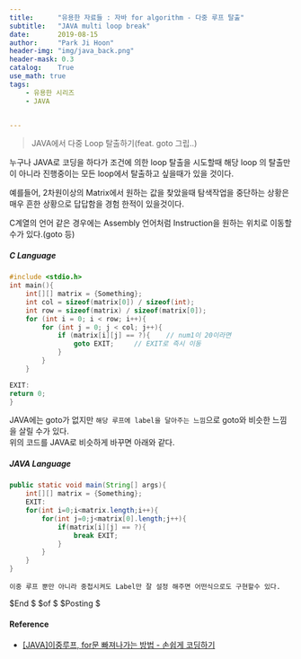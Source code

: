 ```yaml
---
title:      "유용한 자료들 : 자바 for algorithm - 다중 루프 탈출"
subtitle:   "JAVA multi loop break"
date:       2019-08-15
author:     "Park Ji Hoon"
header-img: "img/java_back.png"
header-mask: 0.3
catalog:    True
use_math: true
tags:
    - 유용한 시리즈
    - JAVA


---
```

> JAVA에서 다중 Loop 탈출하기(feat. goto 그립..)

누구나 JAVA로 코딩을 하다가 조건에 의한 loop 탈출을 시도할때 해당 loop 의 탈출만이 아니라 진행중이는 모든 loop에서 탈출하고 싶을때가 있을 것이다.  


예를들어, 2차원이상의 Matrix에서 원하는 값을 찾았을때 탐색작업을 중단하는 상황은 매우 흔한 상황으로 답답함을 경험 한적이 있을것이다.

C계열의 언어 같은 경우에는 Assembly 언어처럼 Instruction을 원하는 위치로 이동할수가 있다.(goto 등)  

##### C Language
```c
#include <stdio.h>
int main(){
    int[][] matrix = {Something};
    int col = sizeof(matrix[0]) / sizeof(int);
    int row = sizeof(matrix) / sizeof(matrix[0]);
    for (int i = 0; i < row; i++){
        for (int j = 0; j < col; j++){
            if (matrix[i][j] == ?){    // num1이 20이라면
                goto EXIT;     // EXIT로 즉시 이동
            }
        }
    }

EXIT:    
return 0;
}
```


JAVA에는 goto가 없지만 `해당 루프에 label을 달아주는 느낌`으로 goto와 비슷한 느낌을 살릴 수가 있다.  
위의 코드를 JAVA로 비슷하게 바꾸면 아래와 같다.
##### JAVA Language
```java
public static void main(String[] args){
    int[][] matrix = {Something};
    EXIT:
    for(int i=0;i<matrix.length;i++){
        for(int j=0;j<matrix[0].length;j++){
            if(matrix[i][j] == ?){
                break EXIT;
            }
        }
    }
}
```


`이중 루프 뿐만 아니라 중첩시켜도 Label만 잘 설정 해주면 어떤식으로도 구현할수 있다.`  


$End $ $of $ $Posting $


#### Reference
 - [[JAVA]이중루프, for문 빠져나가는 방법 - 손쉽게 코딩하기][1]


[1]:https://docu94.tistory.com/41
